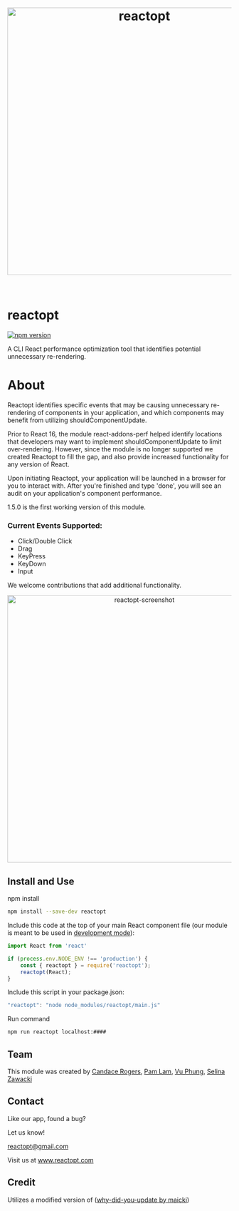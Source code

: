 <h1 align="center">
	<img width="600" src="https://cdn.rawgit.com/reactopt/reactopt/f25673ed/media/logo.png" alt="reactopt">
	<br>
	<br>
</h1>

# reactopt
[![npm version](https://badge.fury.io/js/reactopt.svg)](https://badge.fury.io/js/reactopt)

A CLI React performance optimization tool that identifies potential unnecessary re-rendering. 

# About
Reactopt identifies specific events that may be causing unnecessary re-rendering of components in your application, and which components may benefit from utilizing shouldComponentUpdate.

Prior to React 16, the module react-addons-perf helped identify locations that developers may want to implement shouldComponentUpdate to limit over-rendering. However, since the module is no longer supported we created Reactopt to fill the gap, and also provide increased functionality for any version of React.

Upon initiating Reactopt, your application will be launched in a browser for you to interact with. After you're finished and type 'done', you will see an audit on your application's component performance. 

1.5.0 is the first working version of this module.

### Current Events Supported:
- Click/Double Click
- Drag
- KeyPress
- KeyDown
- Input

We welcome contributions that add additional functionality.

<p align="center"><img width="600" src="https://cdn.rawgit.com/reactopt/reactopt/2341c162/media/screenshot.png" alt="reactopt-screenshot"></p>

## Install and Use
npm install
```bash
npm install --save-dev reactopt
```

Include this code at the top of your main React component file (our module is meant to be used in [development mode](https://reactjs.org/docs/optimizing-performance.html#use-the-production-build)):
```js
import React from 'react'

if (process.env.NODE_ENV !== 'production') {
	const { reactopt } = require('reactopt');
	reactopt(React);
}
```

Include this script in your package.json:
```js
"reactopt": "node node_modules/reactopt/main.js"
```

Run command
```bash
npm run reactopt localhost:####
```

## Team
This module was created by [Candace Rogers](https://github.com/candacerogue), [Pam Lam](https://github.com/itspamlam), [Vu Phung](https://github.com/Jin6Coding), [Selina Zawacki](https://github.com/szmoon)

## Contact
Like our app, found a bug?

Let us know! 

[reactopt@gmail.com](reactopt@gmail.com)

Visit us at www.reactopt.com

## Credit
Utilizes a modified version of ([why-did-you-update by maicki](https://github.com/maicki/why-did-you-update))
